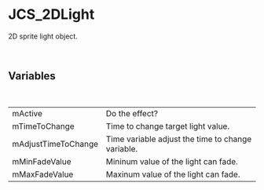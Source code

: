 <div id="content-header">
  <h1>JCS_2DLight</h1>
</div>

<p>
  2D sprite light object.
</p>


<br/>
<h2>Variables</h2>
<br/>

<table>
  <tr>
    <td>mActive</td>
    <td>Do the effect?</td>
  </tr>
  <tr>
    <td>mTimeToChange</td>
    <td>Time to change target light value.</td>
  </tr>
  <tr>
    <td>mAdjustTimeToChange</td>
    <td>Time variable adjust the time to change variable.</td>
  </tr>
  <tr>
    <td>mMinFadeValue</td>
    <td>Mininum value of the light can fade.</td>
  </tr>
  <tr>
    <td>mMaxFadeValue</td>
    <td>Maxinum value of the light can fade.</td>
  </tr>
</table>
